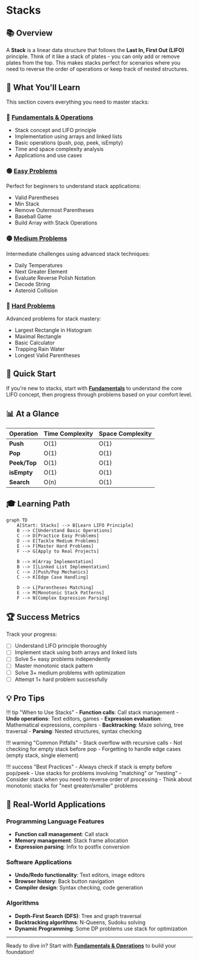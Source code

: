 # Stacks

## 📚 Overview

A **Stack** is a linear data structure that follows the **Last In, First Out (LIFO)** principle. Think of it like a stack of plates - you can only add or remove plates from the top. This makes stacks perfect for scenarios where you need to reverse the order of operations or keep track of nested structures.

## 🎯 What You'll Learn

This section covers everything you need to master stacks:

### 📖 [Fundamentals & Operations](fundamentals.md)

- Stack concept and LIFO principle
- Implementation using arrays and linked lists  
- Basic operations (push, pop, peek, isEmpty)
- Time and space complexity analysis
- Applications and use cases

### 🟢 [Easy Problems](easy-problems.md)

Perfect for beginners to understand stack applications:

- Valid Parentheses
- Min Stack
- Remove Outermost Parentheses
- Baseball Game
- Build Array with Stack Operations

### 🟡 [Medium Problems](medium-problems.md)

Intermediate challenges using advanced stack techniques:

- Daily Temperatures
- Next Greater Element
- Evaluate Reverse Polish Notation
- Decode String
- Asteroid Collision

### 🔴 [Hard Problems](hard-problems.md)

Advanced problems for stack mastery:

- Largest Rectangle in Histogram
- Maximal Rectangle
- Basic Calculator
- Trapping Rain Water
- Longest Valid Parentheses

## 🚀 Quick Start

If you're new to stacks, start with **[Fundamentals](fundamentals.md)** to understand the core LIFO concept, then progress through problems based on your comfort level.

## 📊 At a Glance

| **Operation** | **Time Complexity** | **Space Complexity** |
|---------------|-------------------|---------------------|
| **Push** | O(1) | O(1) |
| **Pop** | O(1) | O(1) |
| **Peek/Top** | O(1) | O(1) |
| **isEmpty** | O(1) | O(1) |
| **Search** | O(n) | O(1) |

## 🎓 Learning Path

```mermaid
graph TD
    A[Start: Stacks] --> B[Learn LIFO Principle]
    B --> C[Understand Basic Operations]
    C --> D[Practice Easy Problems]
    D --> E[Tackle Medium Problems] 
    E --> F[Master Hard Problems]
    F --> G[Apply to Real Projects]
    
    B --> H[Array Implementation]
    B --> I[Linked List Implementation]
    C --> J[Push/Pop Mechanics]
    C --> K[Edge Case Handling]
    
    D --> L[Parentheses Matching]
    E --> M[Monotonic Stack Patterns]
    F --> N[Complex Expression Parsing]
```

## 🏆 Success Metrics

Track your progress:

- [ ] Understand LIFO principle thoroughly
- [ ] Implement stack using both arrays and linked lists
- [ ] Solve 5+ easy problems independently
- [ ] Master monotonic stack pattern
- [ ] Solve 3+ medium problems with optimization
- [ ] Attempt 1+ hard problem successfully

## 💡 Pro Tips

!!! tip "When to Use Stacks"
    - **Function calls**: Call stack management
    - **Undo operations**: Text editors, games
    - **Expression evaluation**: Mathematical expressions, compilers
    - **Backtracking**: Maze solving, tree traversal
    - **Parsing**: Nested structures, syntax checking

!!! warning "Common Pitfalls"
    - Stack overflow with recursive calls
    - Not checking for empty stack before pop
    - Forgetting to handle edge cases (empty stack, single element)

!!! success "Best Practices"
    - Always check if stack is empty before pop/peek
    - Use stacks for problems involving "matching" or "nesting"
    - Consider stack when you need to reverse order of processing
    - Think about monotonic stacks for "next greater/smaller" problems

## 🔄 Real-World Applications

### Programming Language Features

- **Function call management**: Call stack
- **Memory management**: Stack frame allocation
- **Expression parsing**: Infix to postfix conversion

### Software Applications

- **Undo/Redo functionality**: Text editors, image editors
- **Browser history**: Back button navigation
- **Compiler design**: Syntax checking, code generation

### Algorithms

- **Depth-First Search (DFS)**: Tree and graph traversal
- **Backtracking algorithms**: N-Queens, Sudoku solving
- **Dynamic Programming**: Some DP problems use stack for optimization

---

Ready to dive in? Start with **[Fundamentals & Operations](fundamentals.md)** to build your foundation!
